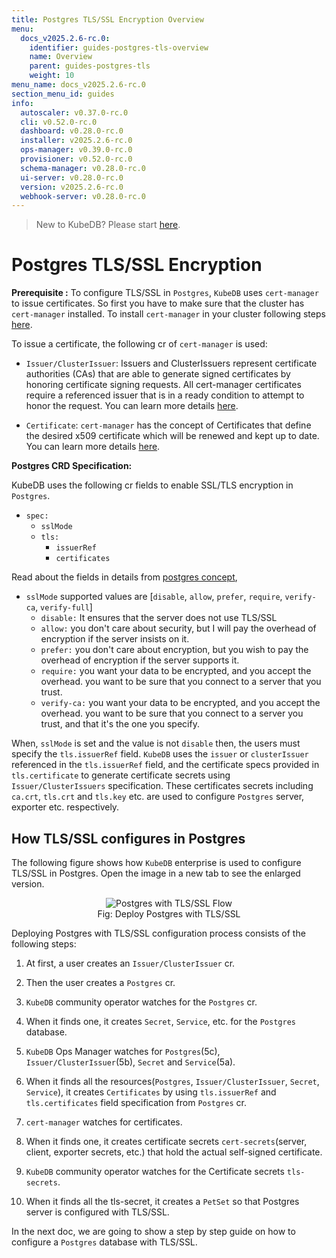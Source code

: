 ```yaml
---
title: Postgres TLS/SSL Encryption Overview
menu:
  docs_v2025.2.6-rc.0:
    identifier: guides-postgres-tls-overview
    name: Overview
    parent: guides-postgres-tls
    weight: 10
menu_name: docs_v2025.2.6-rc.0
section_menu_id: guides
info:
  autoscaler: v0.37.0-rc.0
  cli: v0.52.0-rc.0
  dashboard: v0.28.0-rc.0
  installer: v2025.2.6-rc.0
  ops-manager: v0.39.0-rc.0
  provisioner: v0.52.0-rc.0
  schema-manager: v0.28.0-rc.0
  ui-server: v0.28.0-rc.0
  version: v2025.2.6-rc.0
  webhook-server: v0.28.0-rc.0
---
```


> New to KubeDB? Please start [here](/docs/v2025.2.6-rc.0/README).

# Postgres TLS/SSL Encryption

**Prerequisite :** To configure TLS/SSL in `Postgres`, `KubeDB` uses `cert-manager` to issue certificates. So first you have to make sure that the cluster has `cert-manager` installed. To install `cert-manager` in your cluster following steps [here](https://cert-manager.io/docs/installation/kubernetes/).

To issue a certificate, the following cr of `cert-manager` is used:

- `Issuer/ClusterIssuer`: Issuers and ClusterIssuers represent certificate authorities (CAs) that are able to generate signed certificates by honoring certificate signing requests. All cert-manager certificates require a referenced issuer that is in a ready condition to attempt to honor the request. You can learn more details [here](https://cert-manager.io/docs/concepts/issuer/).

- `Certificate`: `cert-manager` has the concept of Certificates that define the desired x509 certificate which will be renewed and kept up to date. You can learn more details [here](https://cert-manager.io/docs/concepts/certificate/).

**Postgres CRD Specification:**

KubeDB uses the following cr fields to enable SSL/TLS encryption in `Postgres`.

- `spec:`
  - `sslMode`
  - `tls:`
    - `issuerRef`
    - `certificates`

Read about the fields in details from [postgres concept](/docs/v2025.2.6-rc.0/guides/postgres/concepts/postgres#),

- `sslMode` supported values are [`disable`, `allow`, `prefer`, `require`, `verify-ca`, `verify-full`]
  - `disable:`  It ensures that the server does not use TLS/SSL
  - `allow:` you don't care about security, but I will pay the overhead of encryption if the server insists on it.
  - `prefer:` you don't care about encryption, but you wish to pay the overhead of encryption if the server supports it.
  - `require:`  you want your data to be encrypted, and you accept the overhead. you want to be sure that you connect to a server that you trust.
  - `verify-ca:` you want your data to be encrypted, and you accept the overhead. you want to be sure that you connect to a server you trust, and that it's the one you specify.
   
When, `sslMode` is set and the value is not `disable` then, the users must specify the `tls.issuerRef` field. `KubeDB` uses the `issuer` or `clusterIssuer` referenced in the `tls.issuerRef` field, and the certificate specs provided in `tls.certificate` to generate certificate secrets using `Issuer/ClusterIssuers` specification. These certificates secrets including `ca.crt`, `tls.crt` and `tls.key` etc. are used to configure `Postgres` server, exporter etc. respectively.

## How TLS/SSL configures in Postgres

The following figure shows how `KubeDB` enterprise is used to configure TLS/SSL in Postgres. Open the image in a new tab to see the enlarged version.

<figure align="center">
  <img alt="Postgres with TLS/SSL Flow" src="/docs/v2025.2.6-rc.0/guides/postgres/tls/overview/images/pg-tls-ssl.png">
<figcaption align="center">Fig: Deploy Postgres with TLS/SSL</figcaption>
</figure>

Deploying Postgres with TLS/SSL configuration process consists of the following steps:

1. At first, a user creates an `Issuer/ClusterIssuer` cr.

2. Then the user creates a `Postgres` cr.

3. `KubeDB` community operator watches for the `Postgres` cr.

4. When it finds one, it creates `Secret`, `Service`, etc. for the `Postgres` database.

5. `KubeDB` Ops Manager watches for `Postgres`(5c), `Issuer/ClusterIssuer`(5b), `Secret` and `Service`(5a).

6. When it finds all the resources(`Postgres`, `Issuer/ClusterIssuer`, `Secret`, `Service`), it creates `Certificates` by using `tls.issuerRef` and `tls.certificates` field specification from `Postgres` cr.

7. `cert-manager` watches for certificates.

8. When it finds one, it creates certificate secrets `cert-secrets`(server, client, exporter secrets, etc.) that hold the actual self-signed certificate.

9. `KubeDB` community operator watches for the Certificate secrets `tls-secrets`.

10. When it finds all the tls-secret, it creates a `PetSet` so that Postgres server is configured with TLS/SSL.

In the next doc, we are going to show a step by step guide on how to configure a `Postgres` database with TLS/SSL.